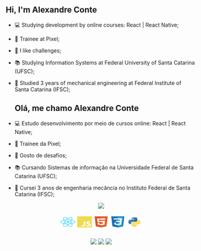   ## Hi, I'm Alexandre Conte

- 💻 Studying development by online courses: React | React Native;
- 🏢 Trainee at Pixel;
- 🎯 I like challenges;
- 📚 Studying Information Systems at Federal University of Santa Catarina (UFSC);
- 🤯 Studied 3 years of mechanical engineering at Federal Institute of Santa Catarina (IFSC);

  ## Olá, me chamo Alexandre Conte

- 💻 Estudo desenvolvimento por meio de cursos online: React | React Native;
- 🏢 Trainee da Pixel;
- 🎯 Gosto de desafios;
- 📚 Cursando Sistemas de informação na Universidade Federal de Santa Catarina (UFSC);
- 🤯 Cursei 3 anos de engenharia mecância no Instituto Federal de Santa Catarina (IFSC);

<div align="center">
  <a href="https://github.com/AlexandreContee"></a>
  <img height="160em" src="https://github-readme-stats.vercel.app/api/top-langs/?username=AlexandreContee&layout=compact&langs_count=7&theme=dracula">
</div>

<div style="display: inline_block;" align="center"><br>
  <img align="center" height="30" width="40" src="https://raw.githubusercontent.com/devicons/devicon/master/icons/react/react-original.svg">
  <img align="center" height="30" width="40" src="https://raw.githubusercontent.com/devicons/devicon/master/icons/javascript/javascript-plain.svg">
  <img align="center" height="30" width="40" src="https://raw.githubusercontent.com/devicons/devicon/master/icons/html5/html5-original.svg">
  <img align="center" height="30" width="40" src="https://raw.githubusercontent.com/devicons/devicon/master/icons/css3/css3-original.svg">
  <img align="center" height="30" width="40" src="https://raw.githubusercontent.com/devicons/devicon/master/icons/python/python-original.svg">
</div>

  ##

<div align="center"> 
  <a href = "mailto:alexandre.conte10@gmail.com"><img src="https://img.shields.io/badge/Gmail-D14836?style=for-the-badge&logo=gmail&logoColor=white" target="_blank"></a>
  <a href="https://www.linkedin.com/in/alexandreconteprog/" target="_blank"><img src="https://img.shields.io/badge/LinkedIn-0077B5?style=for-the-badge&logo=linkedin&logoColor=white" target="_blank"></a> 
  <a href="https://www.instagram.com/alexandrecontee/" target="_blank"><img src="https://img.shields.io/badge/Instagram-E4405F?style=for-the-badge&logo=instagram&logoColor=white" target="_blank"></a>
</div>
